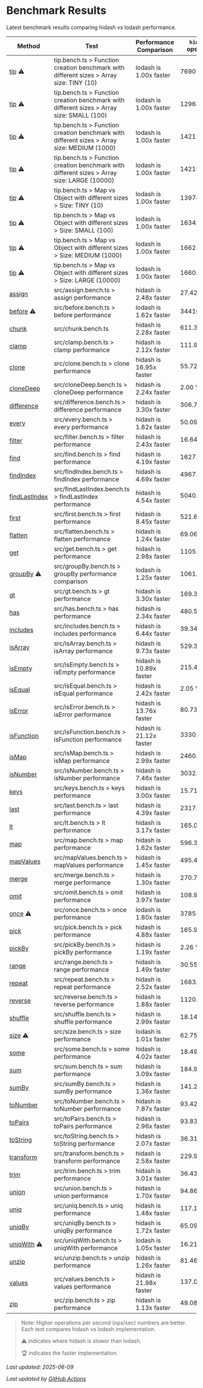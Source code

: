 # Benchmark Results

Latest benchmark results comparing hidash vs lodash performance.

| Method | Test | Performance Comparison | `hidash` ops/sec | `lodash@4.17.21` ops/sec |
|--------|------|----------------------|----------------|----------------|
| [tip](https://github.com/NaverPayDev/hidash/blob/main/src/tip.ts) ⚠️ | tip.bench.ts > Function creation benchmark with different sizes > Array size: TINY (10) | lodash is 1.00x faster | 7690748.20 | 7690748.20 🏆 |
| [tip](https://github.com/NaverPayDev/hidash/blob/main/src/tip.ts) ⚠️ | tip.bench.ts > Function creation benchmark with different sizes > Array size: SMALL (100) | lodash is 1.00x faster | 1296349.96 | 1296349.96 🏆 |
| [tip](https://github.com/NaverPayDev/hidash/blob/main/src/tip.ts) ⚠️ | tip.bench.ts > Function creation benchmark with different sizes > Array size: MEDIUM (1000) | lodash is 1.00x faster | 142113.76 | 142113.76 🏆 |
| [tip](https://github.com/NaverPayDev/hidash/blob/main/src/tip.ts) ⚠️ | tip.bench.ts > Function creation benchmark with different sizes > Array size: LARGE (10000) | lodash is 1.00x faster | 14215.65 | 14215.65 🏆 |
| [tip](https://github.com/NaverPayDev/hidash/blob/main/src/tip.ts) ⚠️ | tip.bench.ts > Map vs Object with different sizes > Size: TINY (10) | lodash is 1.00x faster | 1397451.51 | 1397451.51 🏆 |
| [tip](https://github.com/NaverPayDev/hidash/blob/main/src/tip.ts) ⚠️ | tip.bench.ts > Map vs Object with different sizes > Size: SMALL (100) | lodash is 1.00x faster | 163422.99 | 163422.99 🏆 |
| [tip](https://github.com/NaverPayDev/hidash/blob/main/src/tip.ts) ⚠️ | tip.bench.ts > Map vs Object with different sizes > Size: MEDIUM (1000) | lodash is 1.00x faster | 16621.13 | 16621.13 🏆 |
| [tip](https://github.com/NaverPayDev/hidash/blob/main/src/tip.ts) ⚠️ | tip.bench.ts > Map vs Object with different sizes > Size: LARGE (10000) | lodash is 1.00x faster | 1660.69 | 1660.69 🏆 |
| [assign](https://github.com/NaverPayDev/hidash/blob/main/src/assign.ts) | src/assign.bench.ts > assign performance | hidash is 2.48x faster | 27.42 🏆 | 11.03 |
| [before](https://github.com/NaverPayDev/hidash/blob/main/src/before.ts) ⚠️ | src/before.bench.ts > before performance | lodash is 1.62x faster | 344107.93 | 556234.97 🏆 |
| [chunk](https://github.com/NaverPayDev/hidash/blob/main/src/chunk.ts) | src/chunk.bench.ts | hidash is 2.28x faster | 611.30 🏆 | 268.33 |
| [clamp](https://github.com/NaverPayDev/hidash/blob/main/src/clamp.ts) | src/clamp.bench.ts > clamp performance | hidash is 2.12x faster | 111.97 🏆 | 52.76 |
| [clone](https://github.com/NaverPayDev/hidash/blob/main/src/clone.ts) | src/clone.bench.ts > clone performance | hidash is 16.95x faster | 55.72 🏆 | 3.29 |
| [cloneDeep](https://github.com/NaverPayDev/hidash/blob/main/src/cloneDeep.ts) | src/cloneDeep.bench.ts > cloneDeep performance | hidash is 2.24x faster | 2.00 🏆 | 0.89 |
| [difference](https://github.com/NaverPayDev/hidash/blob/main/src/difference.ts) | src/difference.bench.ts > difference performance | hidash is 3.30x faster | 306.74 🏆 | 92.94 |
| [every](https://github.com/NaverPayDev/hidash/blob/main/src/every.ts) | src/every.bench.ts > every performance | hidash is 1.82x faster | 50.09 🏆 | 27.56 |
| [filter](https://github.com/NaverPayDev/hidash/blob/main/src/filter.ts) | src/filter.bench.ts > filter performance | hidash is 2.43x faster | 16.64 🏆 | 6.86 |
| [find](https://github.com/NaverPayDev/hidash/blob/main/src/find.ts) | src/find.bench.ts > find performance | hidash is 4.19x faster | 1627.02 🏆 | 388.15 |
| [findIndex](https://github.com/NaverPayDev/hidash/blob/main/src/findIndex.ts) | src/findIndex.bench.ts > findIndex performance | hidash is 4.69x faster | 4967.13 🏆 | 1059.10 |
| [findLastIndex](https://github.com/NaverPayDev/hidash/blob/main/src/findLastIndex.ts) | src/findLastIndex.bench.ts > findLastIndex performance | hidash is 4.54x faster | 5040.70 🏆 | 1110.09 |
| [first](https://github.com/NaverPayDev/hidash/blob/main/src/first.ts) | src/first.bench.ts > first performance | hidash is 8.45x faster | 521.68 🏆 | 61.77 |
| [flatten](https://github.com/NaverPayDev/hidash/blob/main/src/flatten.ts) | src/flatten.bench.ts > flatten performance | hidash is 1.24x faster | 69.06 🏆 | 55.81 |
| [get](https://github.com/NaverPayDev/hidash/blob/main/src/get.ts) | src/get.bench.ts > get performance | hidash is 2.98x faster | 1105.08 🏆 | 370.83 |
| [groupBy](https://github.com/NaverPayDev/hidash/blob/main/src/groupBy.ts) ⚠️ | src/groupBy.bench.ts > groupBy performance comparison | lodash is 1.25x faster | 1061.66 | 1330.91 🏆 |
| [gt](https://github.com/NaverPayDev/hidash/blob/main/src/gt.ts) | src/gt.bench.ts > gt performance | hidash is 3.30x faster | 169.30 🏆 | 51.34 |
| [has](https://github.com/NaverPayDev/hidash/blob/main/src/has.ts) | src/has.bench.ts > has performance | hidash is 2.34x faster | 480.59 🏆 | 205.04 |
| [includes](https://github.com/NaverPayDev/hidash/blob/main/src/includes.ts) | src/includes.bench.ts > includes performance | hidash is 6.44x faster | 39.34 🏆 | 6.11 |
| [isArray](https://github.com/NaverPayDev/hidash/blob/main/src/isArray.ts) | src/isArray.bench.ts > isArray performance | hidash is 9.73x faster | 529.31 🏆 | 54.42 |
| [isEmpty](https://github.com/NaverPayDev/hidash/blob/main/src/isEmpty.ts) | src/isEmpty.bench.ts > isEmpty performance | hidash is 10.89x faster | 215.41 🏆 | 19.78 |
| [isEqual](https://github.com/NaverPayDev/hidash/blob/main/src/isEqual.ts) | src/isEqual.bench.ts > isEqual performance | hidash is 2.42x faster | 2.05 🏆 | 0.85 |
| [isError](https://github.com/NaverPayDev/hidash/blob/main/src/isError.ts) | src/isError.bench.ts > isError performance | hidash is 13.76x faster | 80.73 🏆 | 5.87 |
| [isFunction](https://github.com/NaverPayDev/hidash/blob/main/src/isFunction.ts) | src/isFunction.bench.ts > isFunction performance | hidash is 21.12x faster | 3330.42 🏆 | 157.65 |
| [isMap](https://github.com/NaverPayDev/hidash/blob/main/src/isMap.ts) | src/isMap.bench.ts > isMap performance | hidash is 2.99x faster | 2460.34 🏆 | 822.92 |
| [isNumber](https://github.com/NaverPayDev/hidash/blob/main/src/isNumber.ts) | src/isNumber.bench.ts > isNumber performance | hidash is 7.46x faster | 3032.63 🏆 | 406.71 |
| [keys](https://github.com/NaverPayDev/hidash/blob/main/src/keys.ts) | src/keys.bench.ts > keys performance | hidash is 3.00x faster | 15.71 🏆 | 5.23 |
| [last](https://github.com/NaverPayDev/hidash/blob/main/src/last.ts) | src/last.bench.ts > last performance | hidash is 4.39x faster | 2317.07 🏆 | 527.69 |
| [lt](https://github.com/NaverPayDev/hidash/blob/main/src/lt.ts) | src/lt.bench.ts > lt performance | hidash is 3.17x faster | 165.06 🏆 | 52.06 |
| [map](https://github.com/NaverPayDev/hidash/blob/main/src/map.ts) | src/map.bench.ts > map performance | hidash is 1.62x faster | 596.35 🏆 | 368.72 |
| [mapValues](https://github.com/NaverPayDev/hidash/blob/main/src/mapValues.ts) | src/mapValues.bench.ts > mapValues performance | hidash is 1.45x faster | 495.47 🏆 | 341.13 |
| [merge](https://github.com/NaverPayDev/hidash/blob/main/src/merge.ts) | src/merge.bench.ts > merge performance | hidash is 1.30x faster | 270.79 🏆 | 208.51 |
| [omit](https://github.com/NaverPayDev/hidash/blob/main/src/omit.ts) | src/omit.bench.ts > omit performance | hidash is 3.97x faster | 108.94 🏆 | 27.41 |
| [once](https://github.com/NaverPayDev/hidash/blob/main/src/once.ts) ⚠️ | src/once.bench.ts > once performance | lodash is 1.80x faster | 378537.94 | 679820.92 🏆 |
| [pick](https://github.com/NaverPayDev/hidash/blob/main/src/pick.ts) | src/pick.bench.ts > pick performance | hidash is 4.88x faster | 165.93 🏆 | 34.04 |
| [pickBy](https://github.com/NaverPayDev/hidash/blob/main/src/pickBy.ts) | src/pickBy.bench.ts > pickBy performance | hidash is 1.19x faster | 2.26 🏆 | 1.89 |
| [range](https://github.com/NaverPayDev/hidash/blob/main/src/range.ts) | src/range.bench.ts > range performance | hidash is 1.49x faster | 30.55 🏆 | 20.49 |
| [repeat](https://github.com/NaverPayDev/hidash/blob/main/src/repeat.ts) | src/repeat.bench.ts > repeat performance | hidash is 2.52x faster | 1683.90 🏆 | 669.24 |
| [reverse](https://github.com/NaverPayDev/hidash/blob/main/src/reverse.ts) | src/reverse.bench.ts > reverse performance | hidash is 1.88x faster | 1120.61 🏆 | 595.47 |
| [shuffle](https://github.com/NaverPayDev/hidash/blob/main/src/shuffle.ts) | src/shuffle.bench.ts > shuffle performance | hidash is 2.99x faster | 18.14 🏆 | 6.06 |
| [size](https://github.com/NaverPayDev/hidash/blob/main/src/size.ts) ⚠️ | src/size.bench.ts > size performance | lodash is 1.01x faster | 62.75 | 63.59 🏆 |
| [some](https://github.com/NaverPayDev/hidash/blob/main/src/some.ts) | src/some.bench.ts > some performance | hidash is 4.02x faster | 18.49 🏆 | 4.60 |
| [sum](https://github.com/NaverPayDev/hidash/blob/main/src/sum.ts) | src/sum.bench.ts > sum performance | hidash is 3.09x faster | 184.98 🏆 | 59.83 |
| [sumBy](https://github.com/NaverPayDev/hidash/blob/main/src/sumBy.ts) | src/sumBy.bench.ts > sumBy performance | hidash is 1.36x faster | 141.27 🏆 | 103.50 |
| [toNumber](https://github.com/NaverPayDev/hidash/blob/main/src/toNumber.ts) | src/toNumber.bench.ts > toNumber performance | hidash is 7.87x faster | 93.42 🏆 | 11.87 |
| [toPairs](https://github.com/NaverPayDev/hidash/blob/main/src/toPairs.ts) | src/toPairs.bench.ts > toPairs performance | hidash is 2.96x faster | 93.83 🏆 | 31.66 |
| [toString](https://github.com/NaverPayDev/hidash/blob/main/src/toString.ts) | src/toString.bench.ts > toString performance | hidash is 2.07x faster | 36.31 🏆 | 17.55 |
| [transform](https://github.com/NaverPayDev/hidash/blob/main/src/transform.ts) | src/transform.bench.ts > transform performance | hidash is 2.58x faster | 229.96 🏆 | 89.19 |
| [trim](https://github.com/NaverPayDev/hidash/blob/main/src/trim.ts) | src/trim.bench.ts > trim performance | hidash is 3.01x faster | 36.43 🏆 | 12.11 |
| [union](https://github.com/NaverPayDev/hidash/blob/main/src/union.ts) | src/union.bench.ts > union performance | hidash is 1.70x faster | 94.86 🏆 | 55.69 |
| [uniq](https://github.com/NaverPayDev/hidash/blob/main/src/uniq.ts) | src/uniq.bench.ts > uniq performance | hidash is 1.48x faster | 117.15 🏆 | 79.20 |
| [uniqBy](https://github.com/NaverPayDev/hidash/blob/main/src/uniqBy.ts) | src/uniqBy.bench.ts > uniqBy performance | hidash is 1.72x faster | 65.09 🏆 | 37.85 |
| [uniqWith](https://github.com/NaverPayDev/hidash/blob/main/src/uniqWith.ts) ⚠️ | src/uniqWith.bench.ts > uniqWith performance | lodash is 1.05x faster | 16.21 | 16.98 🏆 |
| [unzip](https://github.com/NaverPayDev/hidash/blob/main/src/unzip.ts) | src/unzip.bench.ts > unzip performance | hidash is 1.26x faster | 81.46 🏆 | 64.61 |
| [values](https://github.com/NaverPayDev/hidash/blob/main/src/values.ts) | src/values.bench.ts > values performance | hidash is 21.98x faster | 137.08 🏆 | 6.24 |
| [zip](https://github.com/NaverPayDev/hidash/blob/main/src/zip.ts) | src/zip.bench.ts > zip performance | hidash is 1.13x faster | 49.08 🏆 | 43.30 |

> Note: Higher operations per second (ops/sec) numbers are better. Each test compares hidash vs lodash implementation.
> 
> ⚠️ indicates where hidash is slower than lodash.
> 
> 🏆 indicates the faster implementation.


_Last updated: 2025-06-09_

*Last updated by [GitHub Actions](https://github.com/NaverPayDev/hidash/actions/runs/15528100907)*